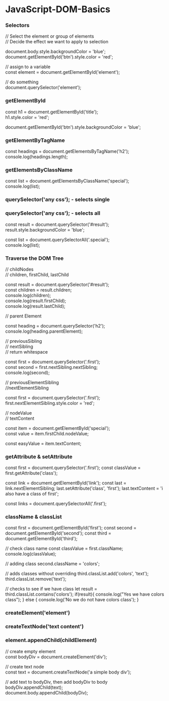 # JavaScript-DOM-Basics

### Selectors

// Select the element or group of elements\
// Decide the effect we want to apply to selection

document.body.style.backgroundColor = 'blue';\
document.getElementById('btn').style.color = 'red';

// assign to a variable\
const element = document.getElementById('element');

// do something\
document.querySelector('element');

### getElementById

const h1 = document.getElementById('title');\
h1.style.color = 'red';

document.getElementById('btn').style.backgroundColor = 'blue';

### getElementByTagName

const headings = document.getElementsByTagName('h2');\
console.log(headings.length);

### getElementsByClassName

const list = document.getElementsByClassName('special');\
console.log(list);

### querySelector('any css'); - selects single

### querySelector('any css'); - selects all

const result = document.querySelector('#result');\
result.style.backgroundColor = 'blue';

const list = document.querySelectorAll('.special');\
console.log(list);

### Traverse the DOM Tree

// childNodes\
// children, firstChild, lastChild

const result = document.querySelector('#result');\
const children = result.children;\
console.log(children);\
console.log(result.firstChild);\
console.log(result.lastChild);

// parent Element

const heading = document.querySelector('h2');\
console.log(heading.parentElement);

// previousSibling\
// nextSibling\
// return whitespace

const first = document.querySelector('.first');\
const second = first.nextSibling.nextSibling;\
console.log(second);

// previousElementSibling\
//nextElementSibling

const first = document.querySelector('.first');\
first.nextElementSibling.style.color = 'red';

// nodeValue\
// textContent

const item = document.getElementById('special');\
const value = item.firstChild.nodeValue;

const easyValue = item.textContent;

### getAttribute & setAttribute

const first = document.querySelector('.first');
const classValue = first.getAttribute('class');

const link = document.getElementById('link');
const last = link.nextElementSibling;
last.setAttribute('class', 'first');
last.textContent = 'i also have a class of first';

const links = document.querySelectorAll('.first');

### className & classList

const first = document.getElementById('first');
const second = document.getElementById('second');
const third = document.getElementById('third');

// check class name
const classValue = first.className;
console.log(classValue);

// adding class
second.className = 'colors';

// adds classes without overriding
third.classList.add('colors', 'text');
third.classList.remove('text');

// checks to see if we have class
let result = third.classList.contains('colors');
if(result){
console.log("Yes we have colors class");
} else {
console.log('No we do not have colors class');
}

### createElement('element')

### createTextNode('text content')

### element.appendChild(childElement)

// create empty element\
const bodyDiv = document.createElement('div');

// create text node\
const text = document.createTextNode('a simple body div');

// add text to bodyDiv, then add bodyDiv to body\
bodyDiv.appendChild(text);\
document.body.appendChild(bodyDiv);
